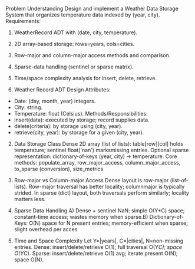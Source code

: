 Problem Understanding
Design and implement a Weather Data Storage System that organizes temperature data indexed by
(year, city).
Requirements:
1) WeatherRecord ADT with (date, city, temperature).
2) 2D array-based storage: rows=years, cols=cities.
3) Row-major and column-major access methods and comparison.
4) Sparse-data handling (sentinel or sparse matrix).
5) Time/space complexity analysis for insert, delete, retrieve.

1) Weather Record ADT Design
Attributes:
- Date: (day, month, year) integers.
- City: string.
- Temperature: float (Celsius).
Methods/Responsibilities:
- insert(data): executed by storage; record supplies data.
- delete(criteria): by storage using (city, year).
- retrieve(city, year): by storage for a given (city, year).

2) Data Storage Class
Dense 2D array (list of lists): table[row][col] holds temperature; sentinel float('nan') marksmissing entries.
Optional sparse representation: dictionary-of-keys (year, city) -> temperature.
Core methods: populate_array, row_major_access, column_major_access, to_sparse (conversion),
size_metrics

3) Row-major vs Column-major Access
Dense layout is row-major (list-of-lists). Row-major traversal has better locality; columnmajor is typically strided.
In sparse (dict) layout, both traversals perform similarly; locality matters less.


4) Sparse Data Handling
A) Dense + sentinel NaN: simple O(Y*C) space; constant-time access; wastes memory when sparse.B) Dictionary-of-Keys: O(N) space for N present entries; memory-efficient when sparse; slight
overhead per acces

5) Time and Space Complexity
Let Y=|years|, C=|cities|, N=non-missing entries.
Dense: insert/delete/retrieve O(1); full traversal O(Y*C); space O(Y*C).
Sparse: insert/delete/retrieve O(1) avg; iterate present O(N); space O(N).
